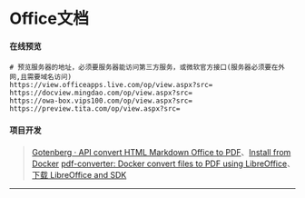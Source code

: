 # Office文档

#### 在线预览
```
# 预览服务器的地址，必须要服务器能访问第三方服务，或微软官方接口(服务器必须要在外网,且需要域名访问)
https://view.officeapps.live.com/op/view.aspx?src=
https://docview.mingdao.com/op/view.aspx?src=
https://owa-box.vips100.com/op/view.aspx?src=
https://preview.tita.com/op/view.aspx?src=
```

#### 项目开发
> [Gotenberg · API convert HTML Markdown Office to PDF](https://thecodingmachine.github.io/gotenberg/#webhook.timeout)、[Install from Docker](https://github.com/thecodingmachine/gotenberg)
> [pdf-converter: Docker convert files to PDF using LibreOffice](https://github.com/ymmt2005/pdf-converter)、[下载 LibreOffice and SDK](https://zh-cn.libreoffice.org/download/libreoffice/)


----

